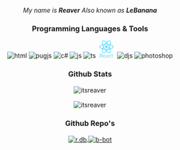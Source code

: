 <p align="center">
  <i>
    My name is <b>Reaver</b> Also known as <b>LeBanana</b>
  </i>
</p>

<h3 align="center">Programming Languages & Tools</h3>
<p align="center"> <img src="https://upload.wikimedia.org/wikipedia/commons/thumb/3/38/HTML5_Badge.svg/600px-HTML5_Badge.svg.png" alt="html" width=40 height=40> <img src="https://cdn.worldvectorlogo.com/logos/pug.svg" alt="pugjs" width=40 height=40> <img src="https://cdnlogo.com/logos/c/27/c.svg" alt="c#" width=40 height=40> <img src="https://upload.wikimedia.org/wikipedia/commons/thumb/9/99/Unofficial_JavaScript_logo_2.svg/2048px-Unofficial_JavaScript_logo_2.svg.png" alt="js" width=40 height=40> <img src="https://iconape.com/wp-content/png_logo_vector/typescript.png" alt="ts" width=40 height=40> <img src="https://raw.githubusercontent.com/devicons/devicon/master/icons/react/react-original-wordmark.svg" alt="reactjs" width=40 height=40> <img src="https://logodix.com/logo/1765145.png" alt="djs" width=40 height=40> <img src="https://upload.wikimedia.org/wikipedia/commons/thumb/a/af/Adobe_Photoshop_CC_icon.svg/2101px-Adobe_Photoshop_CC_icon.svg.png" alt="photoshop" width=40 height=40> </p>



<h3 align="center">Github Stats</h3>
<p align="center">
  <img align="center" src="https://github-readme-stats.vercel.app/api/top-langs/?username=ItsReaver&layout=compact&theme=synthwave" alt="itsreaver">
</p>
<p align="center">
  <img align="center" src="https://github-readme-stats.vercel.app/api?username=ItsReaver&show_icons=true&theme=synthwave" alt="itsreaver">
</p>

<h3 align="center">Github Repo's</h3>
<p align="center">
  <a href="https://github.com/ItsReaver/reaver.db">
    <img align="center" src="https://github-readme-stats.vercel.app/api/pin/?username=ItsReaver&repo=reaver.db&show_owner=true&theme=synthwave" alt="r.db">
  </a>
  <a href="https://github.com/ItsReaver/Basic-Bot">
    <img align="center" src="https://github-readme-stats.vercel.app/api/pin/?username=ItsReaver&repo=Basic-Bot&show_owner=true&theme=synthwave" alt="b-bot">
  </a>
</p>
